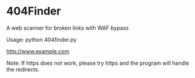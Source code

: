 # 404Finder
A web scanner for broken links with WAF bypass

Usage: python 404finder.py

http://www.example.com

Note: If https does not work, please try https and the program will handle the redirects.
